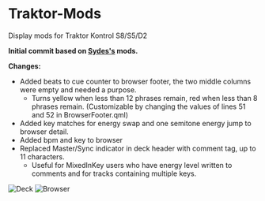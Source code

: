 # Traktor-Mods
Display mods for Traktor Kontrol S8/S5/D2

**Initial commit based on [Sydes's](https://www.native-instruments.com/forum/members/sydes.331475/) mods.**

**Changes:**

  - Added beats to cue counter to browser footer, the two middle columns were empty and needed a purpose.
    - Turns yellow when less than 12 phrases remain, red when less than 8 phrases remain. (Customizable by changing the values of lines 51 and 52 in BrowserFooter.qml)
  - Added key matches for energy swap and one semitone energy jump to browser detail.
  - Added bpm and key to browser
  - Replaced Master/Sync indicator in deck header with comment tag, up to 11 characters.
    - Useful for MixedInKey users who have energy level written to comments and for tracks containing multiple keys.

![Deck](http://i.imgur.com/zv18mLM.png)
![Browser](http://i.imgur.com/YGLwJjZ.png)
